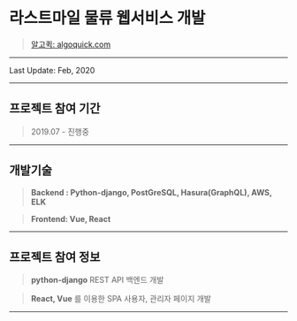 # 라스트마일 물류 웹서비스 개발

> [알고퀵: algoquick.com](//www.algoquick.com)

---

Last Update: Feb, 2020

---

## 프로젝트 참여 기간

> 2019.07 - 진행중

---

## **개발기술**

> **Backend : Python-django, PostGreSQL, Hasura(GraphQL), AWS, ELK**

> **Frontend: Vue, React**

---

## 프로젝트 참여 정보

> **python-django** REST API 백엔드 개발

> **React, Vue** 를 이용한 SPA 사용자, 관리자 페이지 개발

---
